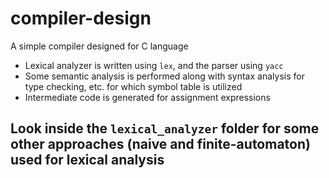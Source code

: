 # compiler-design
A simple compiler designed for C language

* Lexical analyzer is written using `lex`, and the parser using `yacc`
* Some semantic analysis is performed along with syntax analysis for type checking, etc. for which symbol table is utilized
* Intermediate code is generated for assignment expressions

## Look inside the `lexical_analyzer` folder for some other approaches (naive and finite-automaton) used for lexical analysis
